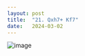 ```yaml
---
layout: post
title:  "21. Qxh7+ Kf7"
date:   2024-03-02
---
```


![image]({{site.url}}/assets/meetup_photos/2024-03-02.jpg)
